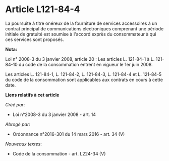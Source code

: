 # Article L121-84-4

La poursuite à titre onéreux de la fourniture de services accessoires à un contrat principal de communications électroniques
comprenant une période initiale de gratuité est soumise à l'accord exprès du consommateur à qui ces services sont proposés.

**Nota:**

Loi n° 2008-3 du 3 janvier 2008, article 20 : Les articles L. 121-84-1 à L. 121-84-10 du code de la consommation entrent en
vigueur le 1er juin 2008.

Les articles L. 121-84-1, L. 121-84-2, L. 121-84-3, L. 121-84-4 et L. 121-84-5 du code de la consommation sont applicables
aux contrats en cours à cette date.

**Liens relatifs à cet article**

_Créé par_:

  - Loi n°2008-3 du 3 janvier 2008 - art. 14

_Abrogé par_:

  - Ordonnance n°2016-301 du 14 mars 2016 - art. 34 (V)

_Nouveaux textes_:

  - Code de la consommation - art. L224-34 (V)
